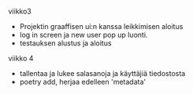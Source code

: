 viikko3
- Projektin graaffisen ui:n kanssa leikkimisen aloitus
- log in screen ja new user pop up luonti.
- testauksen alustus ja aloitus

viikko 4
- tallentaa ja lukee salasanoja ja käyttäjiä tiedostosta
- poetry add, herjaa edelleen 'metadata' 
